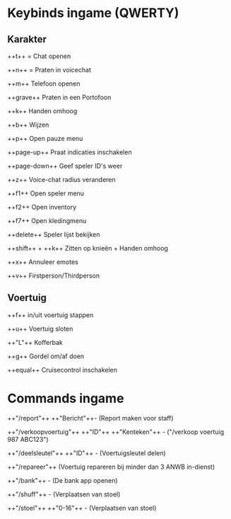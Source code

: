 # Keybinds ingame (QWERTY)

## Karakter

++t++ = Chat openen

++n++ = Praten in voicechat

++m++ Telefoon openen

++grave++ Praten in een Portofoon

++k++  Handen omhoog

++b++  Wijzen

++p++ Open pauze menu

++page-up++ Praat indicaties inschakelen

++page-down++ Geef speler ID's weer

++z++ Voice-chat radius veranderen

++f1++ Open speler menu

++f2++ Open inventory

++f7++ Open kledingmenu

++delete++ Speler lijst bekijken

++shift++ + ++k++ Zitten op knieën + Handen omhoog

++x++ Annuleer emotes

++v++ Firstperson/Thirdperson


## Voertuig

++f++ in/uit voertuig stappen

++u++  Voertuig sloten

++"L"++  Kofferbak

++g++ Gordel om/af doen

++equal++  Cruisecontrol inschakelen

# Commands ingame

++"/report"++ ++"Bericht"++- (Report maken voor staff)

++"/verkoopvoertuig"++ ++"ID"++ ++"Kenteken"++ - ("/verkoop voertuig 987 ABC123")

++"/deelsleutel"++ ++"ID"++ - (Voertuigsleutel delen)

++"/repareer"++ (Voertuig repareren bij minder dan 3 ANWB in-dienst)

++"/bank"++ - (De bank app openen)

++"/shuff"++ - (Verplaatsen van stoel)

++"/stoel"++ ++"0-16"++ - (Verplaatsen van stoel)
